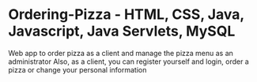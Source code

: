 # Ordering-Pizza - HTML, CSS, Java, Javascript, Java Servlets, MySQL 
Web app to order pizza as a client and manage the pizza menu as an administrator
Also, as a client, you can register yourself and login, order a pizza or change your personal information
